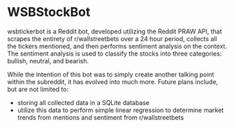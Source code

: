 # WSBStockBot

wsbtickerbot is a Reddit bot, developed utilizing the Reddit PRAW API, that scrapes the entirety of r/wallstreetbets over a 24 hour period, collects all the tickers mentioned, and then performs sentiment analysis on the context. The sentiment analysis is used to classify the stocks into three categories: bullish, neutral, and bearish.

While the intention of this bot was to simply create another talking point within the subreddit, it has evolved into much more. Future plans include, but are not limited to:

- storing all collected data in a SQLite database
- utilize this data to perform simple linear regression to determine market trends from mentions and sentiment from r/wallstreetbets

